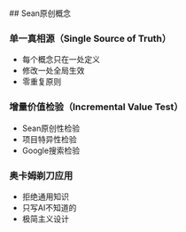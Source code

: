 <knowledge>
## Sean原创概念

### 单一真相源（Single Source of Truth）
- 每个概念只在一处定义
- 修改一处全局生效
- 零重复原则

### 增量价值检验（Incremental Value Test）
- Sean原创性检验
- 项目特异性检验
- Google搜索检验

### 奥卡姆剃刀应用
- 拒绝通用知识
- 只写AI不知道的
- 极简主义设计
</knowledge>
